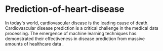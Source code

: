 # Prediction-of-heart-disease
 In today's world, cardiovascular disease is the leading cause of death. Cardiovascular disease prediction is a  critical challenge in the medical data processing. The emergence of machine learning techniques has  demonstrated their effectiveness in disease prediction from massive amounts of healthcare data . 
